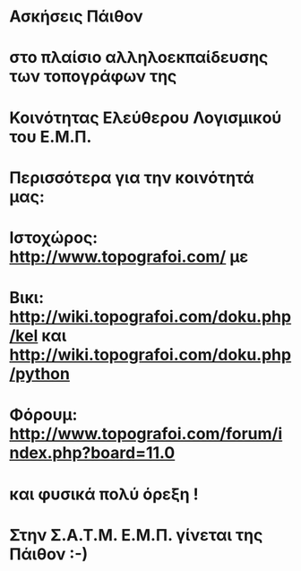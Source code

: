 # Ασκήσεις Πάιθον
# στο πλαίσιο αλληλοεκπαίδευσης των τοπογράφων της 
# Κοινότητας Ελεύθερου Λογισμικού του Ε.Μ.Π.
#
# Περισσότερα για την κοινότητά μας: 
#
# Ιστοχώρος: http://www.topografoi.com/ με
#
# Βικι: http://wiki.topografoi.com/doku.php/kel και http://wiki.topografoi.com/doku.php/python
#
# Φόρουμ: http://www.topografoi.com/forum/index.php?board=11.0
#
# και φυσικά πολύ όρεξη !
#
# Στην Σ.Α.Τ.Μ. Ε.Μ.Π. γίνεται της Πάιθον :-)
